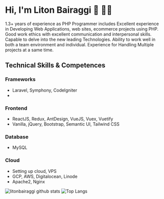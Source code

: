 # Hi, I'm Liton Bairaggi 👋 👨‍💻

1.3+ years of experience as PHP Programmer includes Excellent experience in Developing Web
Applications, web sites, ecommerce projects using PHP. Good work ethics with excellent
communication and interpersonal skills. Capable to delve into the new leading Technologies. Ability to
work well in both a team environment and individual. Experience for Handling Multiple projects at a
same time.

## Technical Skills & Competences

### Frameworks
- Laravel, Symphony, CodeIgniter
- 
### Frontend
- ReactJS, Redux, AntDesign, VueJS, Vuex, Vuetify
- Vanilla, jQuery, Bootstrap, Semantic UI, Tailwind CSS

### Database
- MySQL

### Cloud
- Setting up cloud, VPS
- GCP, AWS, Digitalocean, Linode
- Apache2, Nginx



![litonbairaggi github stats](https://github-readme-stats.vercel.app/api?username=romeshshil&show_icons=true&hide_border=true)
![Top Langs](https://github-readme-stats.vercel.app/api/top-langs/?username=romeshshil&layout=compact)
